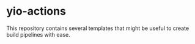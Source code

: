# yio-actions

This repository contains several templates that might be useful to create build pipelines with ease.
